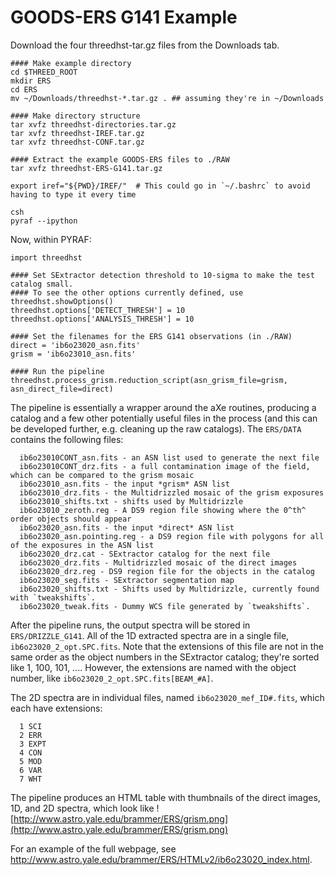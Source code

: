 # GOODS-ERS G141 Example #

Download the four threedhst-tar.gz files from the Downloads tab.

```
#### Make example directory
cd $THREED_ROOT
mkdir ERS
cd ERS
mv ~/Downloads/threedhst-*.tar.gz . ## assuming they're in ~/Downloads

#### Make directory structure
tar xvfz threedhst-directories.tar.gz
tar xvfz threedhst-IREF.tar.gz
tar xvfz threedhst-CONF.tar.gz

#### Extract the example GOODS-ERS files to ./RAW
tar xvfz threedhst-ERS-G141.tar.gz

export iref="${PWD}/IREF/"  # This could go in `~/.bashrc` to avoid having to type it every time

csh
pyraf --ipython
```

Now, within PYRAF:

```
import threedhst

#### Set SExtractor detection threshold to 10-sigma to make the test catalog small.
#### To see the other options currently defined, use threedhst.showOptions()
threedhst.options['DETECT_THRESH'] = 10
threedhst.options['ANALYSIS_THRESH'] = 10

#### Set the filenames for the ERS G141 observations (in ./RAW)
direct = 'ib6o23020_asn.fits'
grism = 'ib6o23010_asn.fits'

#### Run the pipeline
threedhst.process_grism.reduction_script(asn_grism_file=grism, asn_direct_file=direct)
```

The pipeline is essentially a wrapper around the aXe routines, producing a catalog and a few other potentially useful files in the process (and this can be developed further, e.g. cleaning up the raw catalogs).  The `ERS/DATA` contains the following files:

```
  ib6o23010CONT_asn.fits - an ASN list used to generate the next file
  ib6o23010CONT_drz.fits - a full contamination image of the field, which can be compared to the grism mosaic
  ib6o23010_asn.fits - the input *grism* ASN list
  ib6o23010_drz.fits - the Multidrizzled mosaic of the grism exposures
  ib6o23010_shifts.txt - shifts used by Multidrizzle
  ib6o23010_zeroth.reg - A DS9 region file showing where the 0^th^ order objects should appear
  ib6o23020_asn.fits - the input *direct* ASN list
  ib6o23020_asn.pointing.reg - a DS9 region file with polygons for all of the exposures in the ASN list
  ib6o23020_drz.cat - SExtractor catalog for the next file
  ib6o23020_drz.fits - Multidrizzled mosaic of the direct images
  ib6o23020_drz.reg - DS9 region file for the objects in the catalog
  ib6o23020_seg.fits - SExtractor segmentation map
  ib6o23020_shifts.txt - Shifts used by Multidrizzle, currently found with `tweakshifts`.
  ib6o23020_tweak.fits - Dummy WCS file generated by `tweakshifts`.
```


After the pipeline runs, the output spectra will be stored in `ERS/DRIZZLE_G141`.  All of the 1D extracted spectra are in a single file, `ib6o23020_2_opt.SPC.fits`.  Note that the extensions of this file are not in the same order as the object numbers in the SExtractor catalog; they're sorted like 1, 100, 101, ....  However, the extensions are named with the object number, like `ib6o23020_2_opt.SPC.fits[BEAM_#A]`.

The 2D spectra are in individual files, named `ib6o23020_mef_ID#.fits`, which each have extensions:
```
  1 SCI     
  2 ERR     
  3 EXPT    
  4 CON     
  5 MOD     
  6 VAR     
  7 WHT     
```

The pipeline produces an HTML table with thumbnails of the direct images, 1D, and 2D spectra, which look like
![http://www.astro.yale.edu/brammer/ERS/grism.png](http://www.astro.yale.edu/brammer/ERS/grism.png)

For an example of the full webpage, see http://www.astro.yale.edu/brammer/ERS/HTMLv2/ib6o23020_index.html.